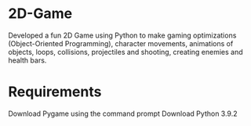 # 2D-Game
Developed a fun 2D Game using Python to make gaming optimizations (Object-Oriented Programming), character movements, animations of objects, loops, collisions, projectiles and shooting, creating enemies and health bars. 
# Requirements
Download Pygame using the command prompt
Download Python 3.9.2
